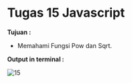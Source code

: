 # Tugas 15 Javascript

<b>Tujuan : </b>
<ul>
  <li>Memahami Fungsi Pow dan Sqrt.</li>
</ul>

<b>Output in terminal : </b>

![15](https://user-images.githubusercontent.com/92837751/184463187-7f83915c-6d1a-4b36-9633-3e776a6d90dd.jpg)
